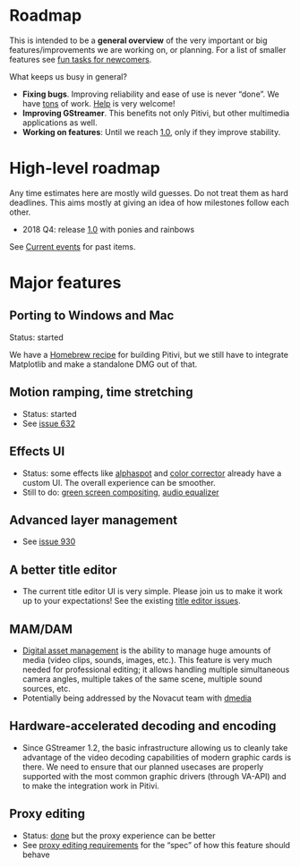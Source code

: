 # Roadmap

This is intended to be a **general overview** of the very
important or big features/improvements we are working on, or planning.
For a list of smaller features see [fun tasks for
newcomers](https://gitlab.gnome.org/GNOME/pitivi/issues?label_name%5B%5D=4.+Newcomers).

What keeps us busy in general?

-   **Fixing bugs**. Improving reliability and ease of use is never
    “done”. We have
    [tons](https://gitlab.gnome.org/GNOME/pitivi/issues) of work.
    [Help](http://www.Pitivi.org/?go=contributing) is very welcome!
-   **Improving GStreamer**. This benefits not only Pitivi, but other
    multimedia applications as well.
-   **Working on features**: Until we reach [1.0](releases/1.0.md), only
    if they improve stability.

# High-level roadmap

Any time estimates here are mostly wild guesses. Do not treat them as
hard deadlines. This aims mostly at giving an idea of how milestones
follow each other.

-   2018 Q4: release [1.0](releases/1.0.md) with ponies and rainbows

See [Current events](Current_events.md) for past items.

# Major features

## Porting to Windows and Mac

Status: started

We have a [Homebrew recipe](https://gist.github.com/aleb/8bfe374e4fe68419567a9d473217da95)
for building Pitivi, but we still have to integrate Matplotlib and
make a standalone DMG out of that.

## Motion ramping, time stretching

-   Status: started
-   See [issue 632](https://gitlab.gnome.org/GNOME/pitivi/issues/632)

## Effects UI

-   Status: some effects like
    [alphaspot](https://gitlab.gnome.org/GNOME/pitivi/issues/2098) and
    [color corrector](https://gitlab.gnome.org/GNOME/pitivi/issues/660)
    already have a custom UI. The overall experience can be smoother.
-   Still to do: [green screen
    compositing](https://gitlab.gnome.org/GNOME/pitivi/issues/966),
    [audio equalizer](https://gitlab.gnome.org/GNOME/pitivi/issues/1551)

## Advanced layer management

-   See [issue 930](https://gitlab.gnome.org/GNOME/pitivi/issues/930#note_68393)

## A better title editor

-   The current title editor UI is very simple. Please join us to make
    it work up to your expectations! See the existing [title editor
    issues](https://gitlab.gnome.org/GNOME/pitivi/issues?label_name%5B%5D=titles+editor).

## MAM/DAM

-   [Digital asset
    management](http://en.wikipedia.org/wiki/Digital_asset_management)
    is the ability to manage huge amounts of media (video clips, sounds,
    images, etc.). This feature is very much needed for professional
    editing; it allows handling multiple simultaneous camera angles,
    multiple takes of the same scene, multiple sound sources, etc.
-   Potentially being addressed by the Novacut team with
    [dmedia](https://launchpad.net/dmedia)

## Hardware-accelerated decoding and encoding

-   Since GStreamer 1.2, the basic infrastructure allowing us to cleanly
    take advantage of the video decoding capabilities of modern graphic
    cards is there. We need to ensure that our planned usecases are
    properly supported with the most common graphic drivers (through
    VA-API) and to make the integration work in Pitivi.

## Proxy editing

-   Status: [done](https://gitlab.gnome.org/GNOME/pitivi/issues/743) but
    the proxy experience can be better
-   See [proxy editing
    requirements](design/Proxy_editing_requirements.md) for the “spec”
    of how this feature should behave
